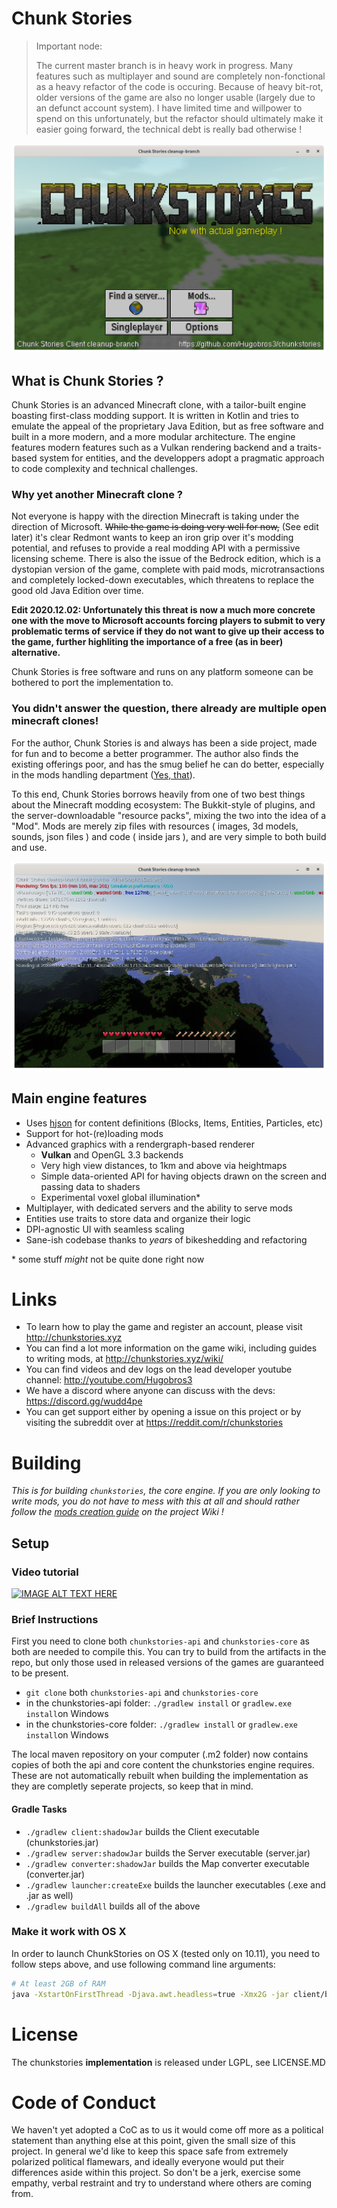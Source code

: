 # Chunk Stories

> Important node:
> 
> The current master branch is in heavy work in progress. Many features such as multiplayer and sound are completely non-fonctional as a heavy refactor of the code is occuring. Because of heavy bit-rot, older versions of the game are also no longer usable (largely due to an defunct account system). I have limited time and willpower to spend on this unfortunately, but the refactor should ultimately make it easier going forward, the technical debt is really bad otherwise !

![alt text](menu.png "Header screenshot")

## What is Chunk Stories ?

Chunk Stories is an advanced Minecraft clone, with a tailor-built engine boasting first-class modding support. It is written in Kotlin and tries to emulate the appeal of the proprietary Java Edition, but as free software and built in a more modern, and a more modular architecture. The engine features modern features such as a Vulkan rendering backend and a traits-based system for entities, and the developpers adopt a pragmatic approach to code complexity and technical challenges.

### Why yet another Minecraft clone ?

Not everyone is happy with the direction Minecraft is taking under the direction of Microsoft. ~~While the game is doing very well for now,~~ (See edit later) it's clear Redmont wants to keep an iron grip over it's modding potential, and refuses to provide a real modding API with a permissive licensing scheme. There is also the issue of the Bedrock edition, which is a dystopian version of the game, complete with paid mods, microtransactions and completely locked-down executables, which threatens to replace the good old Java Edition over time. 

**Edit 2020.12.02: Unfortunately this threat is now a much more concrete one with the move to Microsoft accounts forcing players to submit to very problematic terms of service if they do not want to give up their access to the game, further highliting the importance of a free (as in beer) alternative.**

Chunk Stories is free software and runs on any platform someone can be bothered to port the implementation to.

### You didn't answer the question, there already are multiple open minecraft clones!

For the author, Chunk Stories is and always has been a side project, made for fun and to become a better programmer. The author also finds the existing offerings poor, and has the smug belief he can do better, especially in the mods handling department ([Yes, that](https://xkcd.com/927/)).

To this end, Chunk Stories borrows heavily from one of two best things about the Minecraft modding ecosystem: The Bukkit-style of plugins, and the server-downloadable "resource packs", mixing the two into the idea of a "Mod". Mods are merely zip files with resources ( images, 3d models, sounds, json files ) and code ( inside jars ), and are very simple to both build and use.

![alt text](ingame.png "Ingame screenshot")

## Main engine features

 * Uses [hjson](https://hjson.org/) for content definitions (Blocks, Items, Entities, Particles, etc)
 * Support for hot-(re)loading mods
 * Advanced graphics with a rendergraph-based renderer
    * **Vulkan** and OpenGL 3.3 backends
    * Very high view distances, to 1km and above via heightmaps
    * Simple data-oriented API for having objects drawn on the screen and passing data to shaders
    * Experimental voxel global illumination\*
 * Multiplayer, with dedicated servers and the ability to serve mods
 * Entities use traits to store data and organize their logic
 * DPI-agnostic UI with seamless scaling
 * Sane-ish codebase thanks to *years* of bikeshedding and refactoring

\* some stuff *might* not be quite done right now

# Links

 * To learn how to play the game and register an account, please visit http://chunkstories.xyz
 * You can find a lot more information on the game wiki, including guides to writing mods, at http://chunkstories.xyz/wiki/
 * You can find videos and dev logs on the lead developer youtube channel: http://youtube.com/Hugobros3
 * We have a discord where anyone can discuss with the devs: https://discord.gg/wudd4pe
 * You can get support either by opening a issue on this project or by visiting the subreddit over at https://reddit.com/r/chunkstories

# Building

*This is for building `chunkstories`, the core engine. If you are only looking to write mods, you do not have to mess with this at all and should rather follow the [mods creation guide](http://chunkstories.xyz/wiki/doku.php?id=mod_setup) on the project Wiki !*

## Setup

### Video tutorial

[![IMAGE ALT TEXT HERE](https://img.youtube.com/vi/uLigFN8id3c/0.jpg)](https://www.youtube.com/watch?v=uLigFN8id3c)

### Brief Instructions

First you need to clone both `chunkstories-api` and `chunkstories-core` as both are needed to compile this. You can try to build from the artifacts in the repo, but only those used in released versions of the games are guaranteed to be present.
 * `git clone` both `chunkstories-api` and `chunkstories-core`
 * in the chunkstories-api folder: `./gradlew install` or `gradlew.exe install`on Windows
 * in the chunkstories-core folder: `./gradlew install` or `gradlew.exe install`on Windows

The local maven repository on your computer (.m2 folder) now contains copies of both the api and core content the chunkstories engine requires. These are not automatically rebuilt when building the implementation as they are completly seperate projects, so keep that in mind.

#### Gradle Tasks

 * `./gradlew client:shadowJar` builds the Client executable (chunkstories.jar)
 * `./gradlew server:shadowJar` builds the Server executable (server.jar)
 * `./gradlew converter:shadowJar` builds the Map converter executable (converter.jar)
 * `./gradlew launcher:createExe` builds the launcher executables (.exe and .jar as well)
 * `./gradlew buildAll` builds all of the above

### Make it work with OS X

In order to launch ChunkStories on OS X (tested only on 10.11), you need to follow steps above, and use following command line arguments:

```sh
# At least 2GB of RAM
java -XstartOnFirstThread -Djava.awt.headless=true -Xmx2G -jar client/build/libs/chunkstories.jar --backend=OPENGL --core=../chunkstories-core/res/
```

# License

The chunkstories **implementation** is released under LGPL, see LICENSE.MD

# Code of Conduct

We haven't yet adopted a CoC as to us it would come off more as a political statement than anything else at this point, given the small size of this project. In general we'd like to keep this space safe from extremely polarized political flamewars, and ideally everyone would put their differences aside within this project. So don't be a jerk, exercise some empathy, verbal restraint and try to understand where others are coming from.
